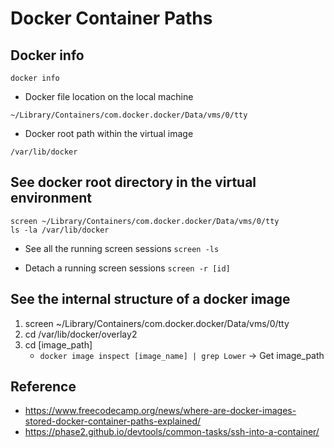 # Docker Container Paths

## Docker info
`docker info`

* Docker file location on the local machine
```
~/Library/Containers/com.docker.docker/Data/vms/0/tty
```
* Docker root path within the virtual image
```
/var/lib/docker
```

## See docker root directory in the virtual environment
```
screen ~/Library/Containers/com.docker.docker/Data/vms/0/tty
ls -la /var/lib/docker
```
* See all the running screen sessions
`screen -ls`

* Detach a running screen sessions
`screen -r [id]`

## See the internal structure of a docker image
1. screen ~/Library/Containers/com.docker.docker/Data/vms/0/tty
2. cd /var/lib/docker/overlay2
3. cd [image_path]
    - `docker image inspect [image_name] | grep Lower` → Get image_path

## Reference
- https://www.freecodecamp.org/news/where-are-docker-images-stored-docker-container-paths-explained/ 
- https://phase2.github.io/devtools/common-tasks/ssh-into-a-container/

